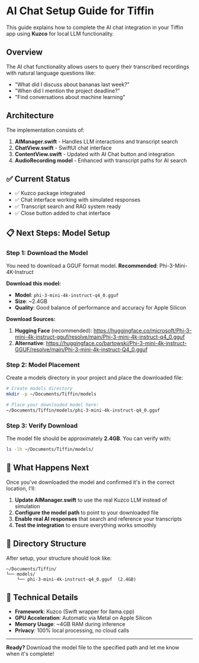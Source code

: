 # AI Chat Setup Guide for Tiffin

This guide explains how to complete the AI chat integration in your Tiffin app using **Kuzco** for local LLM functionality.

## Overview

The AI chat functionality allows users to query their transcribed recordings with natural language questions like:
- "What did I discuss about bananas last week?"
- "When did I mention the project deadline?"
- "Find conversations about machine learning"

## Architecture

The implementation consists of:

1. **AIManager.swift** - Handles LLM interactions and transcript search
2. **ChatView.swift** - SwiftUI chat interface  
3. **ContentView.swift** - Updated with AI Chat button and integration
4. **AudioRecording model** - Enhanced with transcript paths for AI search

## ✅ Current Status

- ✅ Kuzco package integrated
- ✅ Chat interface working with simulated responses
- ✅ Transcript search and RAG system ready
- ✅ Close button added to chat interface

## 📋 Next Steps: Model Setup

### Step 1: Download the Model

You need to download a GGUF format model. **Recommended**: Phi-3-Mini-4K-Instruct

**Download this model:**
- **Model**: `phi-3-mini-4k-instruct-q4_0.gguf`
- **Size**: ~2.4GB
- **Quality**: Good balance of performance and accuracy for Apple Silicon

**Download Sources:**
1. **Hugging Face** (recommended): https://huggingface.co/microsoft/Phi-3-mini-4k-instruct-gguf/resolve/main/Phi-3-mini-4k-instruct-q4_0.gguf
2. **Alternative**: https://huggingface.co/bartowski/Phi-3-mini-4k-instruct-GGUF/resolve/main/Phi-3-mini-4k-instruct-Q4_0.gguf

### Step 2: Model Placement

Create a models directory in your project and place the downloaded file:

```bash
# Create models directory
mkdir -p ~/Documents/Tiffin/models

# Place your downloaded model here:
~/Documents/Tiffin/models/phi-3-mini-4k-instruct-q4_0.gguf
```

### Step 3: Verify Download

The model file should be approximately **2.4GB**. You can verify with:

```bash
ls -lh ~/Documents/Tiffin/models/
```

## 🚀 What Happens Next

Once you've downloaded the model and confirmed it's in the correct location, I'll:

1. **Update AIManager.swift** to use the real Kuzco LLM instead of simulation
2. **Configure the model path** to point to your downloaded file
3. **Enable real AI responses** that search and reference your transcripts
4. **Test the integration** to ensure everything works smoothly

## 📁 Directory Structure

After setup, your structure should look like:
```
~/Documents/Tiffin/
└── models/
    └── phi-3-mini-4k-instruct-q4_0.gguf  (2.4GB)
```

## 🔧 Technical Details

- **Framework**: Kuzco (Swift wrapper for llama.cpp)
- **GPU Acceleration**: Automatic via Metal on Apple Silicon
- **Memory Usage**: ~4GB RAM during inference
- **Privacy**: 100% local processing, no cloud calls

---

**Ready?** Download the model file to the specified path and let me know when it's complete!

 